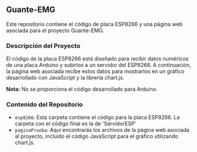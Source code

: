 Guante-EMG
----------

Este repositorio contiene el código de placa ESP8266 y una página web asociada para el proyecto Guante-EMG.

### Descripción del Proyecto

El código de la placa ESP8266 está diseñado para recibir datos numéricos de una placa Arduino y subirlos a un servidor del ESP8266. A continuación, la página web asociada recibe estos datos para mostrarlos en un gráfico desarrollado con JavaScript y la librería chart.js.

**Nota:** No se proporciona el código desarrollado para Arduino.

### Contenido del Repositorio

*   `esp8266`: Esta carpeta contiene el código para la placa ESP8266. La carpeta con el código final es la de 'ServidorESP'
*   `paginaPrueba`: Aquí encontrarás los archivos de la página web asociada al proyecto, incluido el código JavaScript para el gráfico utilizando chart.js.
